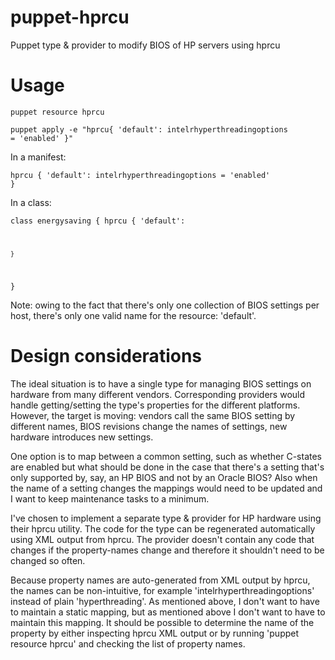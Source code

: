 puppet-hprcu
============

Puppet type &amp; provider to modify BIOS of HP servers using hprcu

# Usage

<code>puppet resource hprcu</code>

<code>puppet apply -e "hprcu{ 'default': intelrhyperthreadingoptions = 'enabled' }"</code>

In a manifest:

<code>hprcu { 'default':
	intelrhyperthreadingoptions = 'enabled' 
}</code>

In a class:

<code>class energysaving {
	hprcu { 'default':

	}
}</code>

Note: owing to the fact that there's only one collection of BIOS settings per host, there's only one valid name for the resource: 'default'.

# Design considerations

The ideal situation is to have a single type for managing BIOS settings on hardware from many different vendors. Corresponding providers would handle getting/setting the type's properties for the different platforms. However, the target is moving: vendors call the same BIOS setting by different names, BIOS revisions change the names of settings, new hardware introduces new settings. 

One option is to map between a common setting, such as whether C-states are enabled but what should be done in the case that there's a setting that's only supported by, say, an HP BIOS and not by an Oracle BIOS? Also when the name of a setting changes the mappings would need to be updated and I want to keep maintenance tasks to a minimum.

I've chosen to implement a separate type & provider for HP hardware using their hprcu utility. The code for the type can be regenerated automatically using XML output from hprcu. The provider doesn't contain any code that changes if the property-names change and therefore it shouldn't need to be changed so often.

Because property names are auto-generated from XML output by hprcu, the names can be non-intuitive, for example 'intelrhyperthreadingoptions' instead of plain 'hyperthreading'. As mentioned above, I don't want to have to maintain a static mapping, but as mentioned above I don't want to have to maintain this mapping. It should be possible to determine the name of the property by either inspecting hprcu XML output or by running 'puppet resource hprcu' and checking the list of property names.


